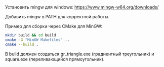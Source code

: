 Установить mingw для windows:
https://www.mingw-w64.org/downloads/

Добавить mingw в PATH для корректной работы.

Пример для сборки через CMake для MinGW:
```bash
mkdir build && cd build
cmake -G "MinGW Makefiles" ..
cmake --build .
```

В build должен создаться gr_triangle.exe (градиентный треугольник) и square.exe (переливающийся прямоугольник). 
